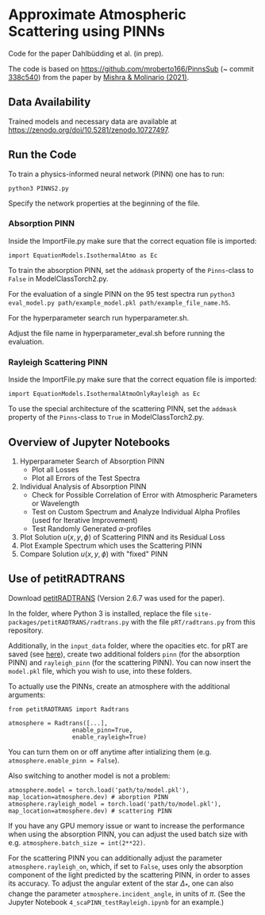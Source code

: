 # **Approximate Atmospheric Scattering using PINNs** 

Code for the paper Dahlbüdding et al. (in prep).

The code is based on https://github.com/mroberto166/PinnsSub (~ commit [338c540](https://github.com/mroberto166/PinnsSub/tree/338c5400080ba570fd8f53d7481539225fcf4d17)) from the paper by [Mishra & Molinario (2021)](https://arxiv.org/abs/2009.13291).

## **Data Availability**

Trained models and necessary data are available at https://zenodo.org/doi/10.5281/zenodo.10727497.

## **Run the Code**

To train a physics-informed neural network (PINN) one has to run:

    python3 PINNS2.py

Specify the network properties at the beginning of the file.

### **Absorption PINN**

Inside the ImportFile.py make sure that the correct equation file is imported:

    import EquationModels.IsothermalAtmo as Ec

To train the absorption PINN, set the `addmask` property of the `Pinns`-class to `False` in ModelClassTorch2.py.

For the evaluation of a single PINN on the 95 test spectra run `python3 eval_model.py path/example_model.pkl path/example_file_name.h5`.

For the hyperparameter search run hyperparameter.sh.

Adjust the file name in hyperparameter_eval.sh before running the evaluation.


### **Rayleigh Scattering PINN**

Inside the ImportFile.py make sure that the correct equation file is imported:

    import EquationModels.IsothermalAtmoOnlyRayleigh as Ec

To use the special architecture of the scattering PINN, set the `addmask` property of the `Pinns`-class to `True` in ModelClassTorch2.py.


## **Overview of Jupyter Notebooks**

1. Hyperparameter Search of Absorption PINN
    - Plot all Losses
    - Plot all Errors of the Test Spectra
2. Individual Analysis of Absorption PINN
    - Check for Possible Correlation of Error with Atmospheric Parameters or Wavelength
    - Test on Custom Spectrum and Analyze Individual Alpha Profiles (used for Iterative Improvement)
    - Test Randomly Generated $\alpha$-profiles
3. Plot Solution $u(x,y,\phi)$ of Scattering PINN and its Residual Loss
4. Plot Example Spectrum which uses the Scattering PINN
5. Compare Solution $u(x,y,\phi)$ with "fixed" PINN


## **Use of petitRADTRANS**

Download [petitRADTRANS](https://petitradtrans.readthedocs.io/) (Version 2.6.7 was used for the paper).

In the folder, where Python 3 is installed, replace the file `site-packages/petitRADTRANS/radtrans.py` with the file `pRT/radtrans.py` from this repository.

Additionally, in the `input_data` folder, where the opacities etc. for pRT are saved (see [here](https://petitradtrans.readthedocs.io/en/latest/content/installation.html)), create two additional folders `pinn` (for the absorption PINN) and `rayleigh_pinn` (for the scattering PINN). You can now insert the `model.pkl` file, which you wish to use, into these folders.

To actually use the PINNs, create an atmosphere with the additional arguments:

    from petitRADTRANS import Radtrans
    
    atmosphere = Radtrans([...],
                      enable_pinn=True,
                      enable_rayleigh=True)


You can turn them on or off anytime after intializing them (e.g. `atmosphere.enable_pinn = False`).

Also switching to another model is not a problem:

    atmosphere.model = torch.load('path/to/model.pkl'), map_location=atmosphere.dev) # aborption PINN
    atmosphere.rayleigh_model = torch.load('path/to/model.pkl'), map_location=atmosphere.dev) # scattering PINN

If you have any GPU memory issue or want to increase the performance when using the absorption PINN, you can adjust the used batch size with e.g. `atmosphere.batch_size = int(2**22)`.

For the scattering PINN you can additionally adjust the parameter `atmosphere.rayleigh_on`, which, if set to `False`, uses only the absorption component of the light predicted by the scattering PINN, in order to asses its accuracy.
To adjust the angular extent of the star $\Delta_*$, one can also change the parameter `atmosphere.incident_angle`, in units of $\pi$. (See the Jupyter Notebook `4_scaPINN_testRayleigh.ipynb` for an example.)






